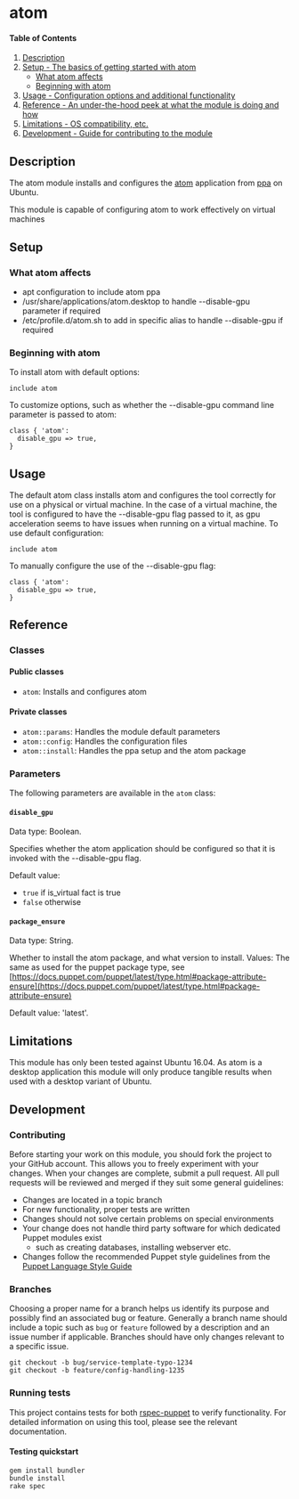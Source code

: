 # atom

#### Table of Contents

1. [Description](#description)
1. [Setup - The basics of getting started with atom](#setup)
    * [What atom affects](#what-atom-affects)
    * [Beginning with atom](#beginning-with-atom)
1. [Usage - Configuration options and additional functionality](#usage)
1. [Reference - An under-the-hood peek at what the module is doing and how](#reference)
1. [Limitations - OS compatibility, etc.](#limitations)
1. [Development - Guide for contributing to the module](#development)

## Description

The atom module installs and configures the [atom](https://atom.io/) application from [ppa](https://launchpad.net/~webupd8team/+archive/ubuntu/atom) on Ubuntu.

This module is capable of configuring atom to work effectively on virtual machines

## Setup

### What atom affects

* apt configuration to include atom ppa
* /usr/share/applications/atom.desktop to handle --disable-gpu parameter if required
* /etc/profile.d/atom.sh to add in specific alias to handle --disable-gpu if required

### Beginning with atom

To install atom with default options:

`include atom`

To customize options, such as whether the --disable-gpu command line parameter is passed to atom:

```puppet
class { 'atom':
  disable_gpu => true,
}
```

## Usage

The default atom class installs atom and configures the tool correctly for use on a physical or virtual machine. In the case of a virtual machine, the tool is configured to have the --disable-gpu flag passed to it, as gpu acceleration seems to have issues when running on a virtual machine. To use default configuration:

`include atom`

To manually configure the use of the --disable-gpu flag:

```puppet
class { 'atom':
  disable_gpu => true,
}
```

## Reference

### Classes

#### Public classes

* `atom`: Installs and configures atom

#### Private classes

* `atom::params`: Handles the module default parameters
* `atom::config`: Handles the configuration files
* `atom::install`: Handles the ppa setup and the atom package

### Parameters

The following parameters are available in the `atom` class:

#### `disable_gpu`

Data type: Boolean.

Specifies whether the atom application should be configured so that it is invoked with the --disable-gpu flag.

Default value:

* `true` if is_virtual fact is true
* `false` otherwise

#### `package_ensure`

Data type: String.

Whether to install the atom package, and what version to install. Values: The same as used for the puppet package type, see [https://docs.puppet.com/puppet/latest/type.html#package-attribute-ensure](https://docs.puppet.com/puppet/latest/type.html#package-attribute-ensure)

Default value: 'latest'.

## Limitations

This module has only been tested against Ubuntu 16.04.  As atom is a desktop application this module will only produce tangible results when used with a desktop variant of Ubuntu.

## Development

### Contributing

Before starting your work on this module, you should fork the project to your GitHub account. This allows you to freely experiment with your changes. When your changes are complete, submit a pull request. All pull requests will be reviewed and merged if they suit some general guidelines:

* Changes are located in a topic branch
* For new functionality, proper tests are written
* Changes should not solve certain problems on special environments
* Your change does not handle third party software for which dedicated Puppet modules exist
  * such as creating databases, installing webserver etc.
* Changes follow the recommended Puppet style guidelines from the [Puppet Language Style Guide](https://docs.puppet.com/puppet/latest/style_guide.html)

### Branches

Choosing a proper name for a branch helps us identify its purpose and possibly find an associated bug or feature. Generally a branch name should include a topic such as `bug` or `feature` followed by a description and an issue number if applicable. Branches should have only changes relevant to a specific issue.

```
git checkout -b bug/service-template-typo-1234
git checkout -b feature/config-handling-1235
```

### Running tests

This project contains tests for both [rspec-puppet](http://rspec-puppet.com/) to verify functionality. For detailed information on using this tool, please see the relevant documentation.

#### Testing quickstart

```
gem install bundler
bundle install
rake spec
```
